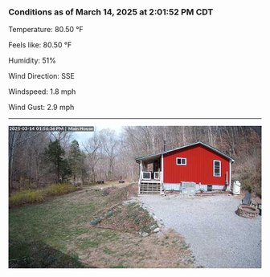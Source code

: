 ### Conditions as of March 14, 2025 at 2:01:52 PM CDT 

Temperature: 80.50 &deg;F

Feels like: 80.50 &deg;F

Humidity: 51%

Wind Direction: SSE

Windspeed: 1.8 mph

Wind Gust: 2.9 mph

---

<img src="./images/latest.jpeg"/>

